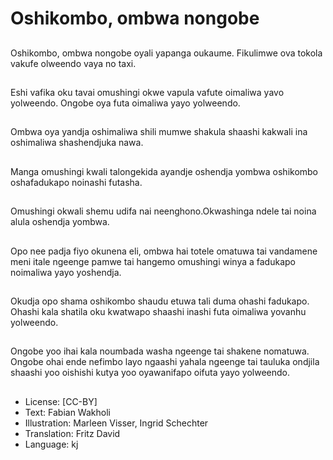 # Oshikombo, ombwa nongobe

##
Oshikombo, ombwa nongobe oyali yapanga oukaume. Fikulimwe ova tokola vakufe olweendo vaya no taxi.

##
Eshi vafika oku tavai omushingi okwe vapula vafute oimaliwa yavo yolweendo. Ongobe oya futa oimaliwa yayo yolweendo.

##
Ombwa oya yandja oshimaliwa shili mumwe shakula shaashi kakwali ina oshimaliwa shashendjuka nawa.

##
Manga omushingi kwali talongekida ayandje oshendja yombwa oshikombo oshafadukapo noinashi futasha.

##
Omushingi okwali shemu udifa nai neenghono.Okwashinga ndele tai noina alula oshendja yombwa.

##
Opo nee padja fiyo okunena eli, ombwa hai totele omatuwa tai vandamene meni itale ngeenge pamwe tai hangemo omushingi winya a fadukapo noimaliwa yayo yoshendja.

##
Okudja opo shama oshikombo shaudu etuwa tali duma ohashi fadukapo. Ohashi kala shatila oku kwatwapo shaashi inashi futa oimaliwa yovanhu yolweendo.

##
Ongobe yoo ihai kala noumbada washa ngeenge tai shakene nomatuwa. Ongobe ohai ende nefimbo layo ngaashi yahala ngeenge tai tauluka ondjila shaashi yoo oishishi kutya yoo oyawanifapo oifuta yayo yolweendo.

##
* License: [CC-BY]
* Text: Fabian Wakholi
* Illustration: Marleen Visser, Ingrid Schechter
* Translation: Fritz David
* Language: kj
